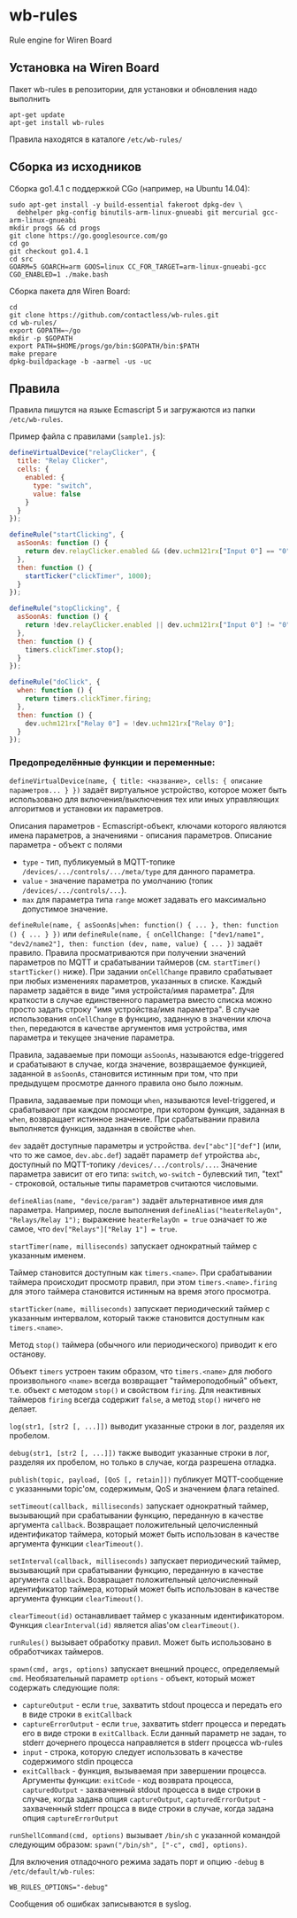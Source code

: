 # wb-rules

Rule engine for Wiren Board

## Установка на Wiren Board

Пакет wb-rules в репозитории, для установки и обновления надо выполнить
```
apt-get update
apt-get install wb-rules
```

Правила находятся в каталоге ```/etc/wb-rules/```

## Сборка из исходников


Сборка go1.4.1 с поддержкой CGo (например, на Ubuntu 14.04):

```
sudo apt-get install -y build-essential fakeroot dpkg-dev \
  debhelper pkg-config binutils-arm-linux-gnueabi git mercurial gcc-arm-linux-gnueabi
mkdir progs && cd progs
git clone https://go.googlesource.com/go
cd go
git checkout go1.4.1
cd src
GOARM=5 GOARCH=arm GOOS=linux CC_FOR_TARGET=arm-linux-gnueabi-gcc CGO_ENABLED=1 ./make.bash
```

Сборка пакета для Wiren Board:
```
cd
git clone https://github.com/contactless/wb-rules.git
cd wb-rules/
export GOPATH=~/go
mkdir -p $GOPATH
export PATH=$HOME/progs/go/bin:$GOPATH/bin:$PATH
make prepare
dpkg-buildpackage -b -aarmel -us -uc
```

## Правила


Правила пишутся на языке Ecmascript 5 и загружаются из папки `/etc/wb-rules`.

Пример файла с правилами (`sample1.js`):
```js
defineVirtualDevice("relayClicker", {
  title: "Relay Clicker",
  cells: {
    enabled: {
      type: "switch",
      value: false
    }
  }
});

defineRule("startClicking", {
  asSoonAs: function () {
    return dev.relayClicker.enabled && (dev.uchm121rx["Input 0"] == "0");
  },
  then: function () {
    startTicker("clickTimer", 1000);
  }
});

defineRule("stopClicking", {
  asSoonAs: function () {
    return !dev.relayClicker.enabled || dev.uchm121rx["Input 0"] != "0";
  },
  then: function () {
    timers.clickTimer.stop();
  }
});

defineRule("doClick", {
  when: function () {
    return timers.clickTimer.firing;
  },
  then: function () {
    dev.uchm121rx["Relay 0"] = !dev.uchm121rx["Relay 0"];
  }
});
```

### Предопределённые функции и переменные:

`defineVirtualDevice(name, { title: <название>, cells: { описание параметров... } })`
задаёт виртуальное устройство, которое может быть использовано для включения/выключения тех
или иных управляющих алгоритмов и установки их параметров.

Описания параметров - Ecmascript-объект, ключами которого являются имена параметров,
а значениями - описания параметров. 
Описание параметра - объект с полями 
* `type` - тип, публикуемый в MQTT-топике `/devices/.../controls/.../meta/type` для данного параметра.
* `value` - значение параметра по умолчанию (топик `/devices/.../controls/...`).
* `max` для параметра типа `range` может задавать его максимально допустимое значение.

`defineRule(name, { asSoonAs|when: function() { ... }, then: function () { ... } })` или
`defineRule(name, { onCellChange: ["dev1/name1", "dev2/name2"], then: function (dev, name, value) { ... })`
задаёт правило. Правила просматриваются при получении значений
параметров по MQTT и срабатывании таймеров (см. `startTimer()`
`startTicker()` ниже). При задании `onCellChange` правило срабатывает
при любых изменениях параметров, указанных в списке. Каждый параметр
задаётся в виде "имя устройста/имя параметра". Для краткости в случае
единственного параметра вместо списка можно просто задать строку
"имя устройства/имя параметра". В случае использования `onCellChange`
в функцию, заданную в значении ключа `then`, передаются в качестве
аргументов имя устройства, имя параметра и текущее значение параметра.

Правила, задаваемые при помощи `asSoonAs`, называются edge-triggered и срабатывают в случае, когда значение, возвращаемое
функцией, заданной в `asSoonAs`, становится истинным при том, что при предыдущем просмотре
данного правила оно было ложным.

Правила, задаваемые при помощи `when`, называются level-triggered,
и срабатывают при каждом просмотре, при котором функция, заданная в `when`, возвращает
истинное значение. При срабатывании правила выполняется функция, заданная
в свойстве `when`.

`dev` задаёт доступные параметры и устройства. `dev["abc"]["def"]` (или, что то же самое,
`dev.abc.def`) задаёт параметр `def` утройства `abc`, доступный по MQTT-топику
`/devices/.../controls/...`. 
Значение параметра зависит от его типа: `switch`, `wo-switch` -
булевский тип, "text" - строковой, остальные типы параметров считаются числовыми.

`defineAlias(name, "device/param")` задаёт альтернативное имя для параметра.
Например, после выполнения `defineAlias("heaterRelayOn", "Relays/Relay 1");` выражение
`heaterRelayOn = true` означает то же самое, что `dev["Relays"]["Relay 1"] = true`.

`startTimer(name, milliseconds)`
запускает однократный таймер с указанным именем. 

Таймер становится доступным как `timers.<name>`. При срабатывании таймера происходит просмотр правил, при этом `timers.<name>.firing` для этого таймера становится истинным на время этого просмотра. 

`startTicker(name, milliseconds)`
запускает периодический таймер с указанным интервалом, который также становится доступным как `timers.<name>`.

Метод `stop()` таймера (обычного или периодического) приводит к его останову.

Объект `timers` устроен таким образом, что `timers.<name>` для любого произвольного
`<name>` всегда возвращает "таймероподобный" объект, т.е. объект с методом
`stop()` и свойством `firing`. Для неактивных таймеров `firing` всегда содержит
`false`, а метод `stop()` ничего не делает. 

`log(str1, [str2 [, ...]])`
выводит указанные строки в лог, разделяя их пробелом.

`debug(str1, [str2 [, ...]])`
также выводит указанные строки в лог, разделяя их пробелом, но только в случае, когда разрешена отладка. 

`publish(topic, payload, [QoS [, retain]])` 
публикует MQTT-сообщение с указанными topic'ом, содержимым, QoS и значением флага retained.

`setTimeout(callback, milliseconds)` запускает однократный таймер,
вызывающий при срабатывании функцию, переданную в качестве аргумента
`callback`. Возвращает положительный целочисленный идентификатор
таймера, который может быть использован в качестве аргумента функции
`clearTimeout()`.

`setInterval(callback, milliseconds)` запускает периодический таймер,
вызывающий при срабатывании функцию, переданную в качестве аргумента
`callback`. Возвращает положительный целочисленный идентификатор
таймера, который может быть использован в качестве аргумента функции
`clearTimeout()`.

`clearTimeout(id)` останавливает таймер с указанным идентификатором.
Функция `clearInterval(id)` является alias'ом `clearTimeout()`.

`runRules()` вызывает обработку правил. Может быть использовано в
обработчиках таймеров.

`spawn(cmd, args, options)` запускает внешний процесс, определяемый
`cmd`.  Необязательный параметр `options` - объект, который может
содержать следующие поля:
* `captureOutput` - если `true`, захватить stdout процесса и передать
  его в виде строки в `exitCallback`
* `captureErrorOutput` - если `true`, захватить stderr процесса и
  передать его в виде строки в `exitCallback`. Если данный параметр не
  задан, то stderr дочернего процесса направляется в stderr процесса
  wb-rules
* `input` - строка, которую следует использовать в качестве
  содержимого stdin процесса
* `exitCallback` - функция, вызываемая при завершении
  процесса. Аргументы функции: `exitCode` - код возврата процесса,
  `capturedOutput` - захваченный stdout процесса в виде строки в
  случае, когда задана опция `captureOutput`, `capturedErrorOutput` -
  захваченный stderr процсса в виде строки в случае, когда задана
  опция `captureErrorOutput`

`runShellCommand(cmd, options)` вызывает `/bin/sh` с указанной
командой следующим образом: `spawn("/bin/sh", ["-c", cmd], options)`.

Для включения отладочного режима задать порт и опцию `-debug`
в `/etc/default/wb-rules`:
```
WB_RULES_OPTIONS="-debug"
```

Сообщения об ошибках записываются в syslog.
